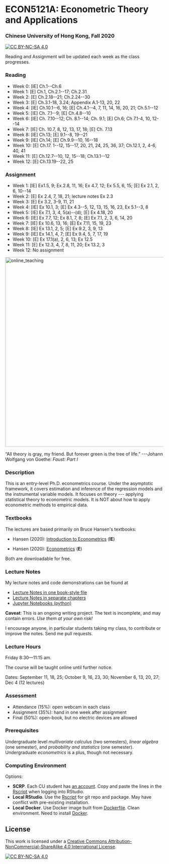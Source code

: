 # ECON5121A: Econometric Theory and Applications

### Chinese University of Hong Kong, Fall 2020


[![CC BY-NC-SA 4.0][cc-by-nc-sa-shield]][cc-by-nc-sa]

Reading and Assignment will be updated each week as the class progresses.

### Reading

* Week 0: [IE] Ch.1--Ch.6
* Week 1: [E] Ch.1, Ch.2.1--17; Ch.2.31
* Week 2: [E] Ch.2.18--21; Ch.2.24--30
* Week 3: [E] Ch.3.1-18, 3.24; Appendix A.1-13, 20, 22
* Week 4: [IE] Ch.10.1--6, 16; [E] Ch.4.1--4, 7, 11, 14, 16, 20, 21; Ch.5.1--12
* Week 5: [IE] Ch. 7.1--9; [E] Ch.4.8--10
* Week 6: [IE] Ch. 7.10--12; Ch. 8.1--14; Ch. 9.1; [E] Ch.6; Ch 7.1-4, 10, 12--14
* Week 7: [IE] Ch. 10.7, 8, 12, 13, 17, 18; [E] Ch. 7.13
* Week 8: [IE] Ch.13; [E] 9.1--8, 19--21
* Week 9: [IE] Ch.14; [E] Ch.9.9--10, 16--18
* Week 10: [E] Ch.17. 1--12, 15--17, 20, 21, 24, 25, 36, 37; Ch.12.1, 2, 4-6, 40, 41
* Week 11: [E] Ch.12.7--10, 12, 15--18; Ch.13.1--12
* Week 12: [E] Ch.13.19--22, 25

### Assignment

* Week 1:  [IE] Ex1.5, 9; Ex.2.8, 11, 16; Ex 4.7, 12; Ex 5.5, 6, 15;  [E] Ex 2.1, 2, 6, 10--14
* Week 2: [E] Ex 2.4, 7, 18, 21; lecture notes Ex 2.3
* Week 3: [E] Ex 3.2, 3-9, 11, 21
* Week 4:  [IE] Ex 10.1, 3;  [E] Ex 4.3--5, 12, 13, 15, 16, 23, Ex 5.1--3, 8
* Week 5:  [IE] Ex 7.1, 3, 4, 5(a)--(d); [E] Ex 4.18, 20
* Week 6: [IE] Ex 7.7, 12; Ex 8.1, 7, 8; [E] Ex 7.1, 2, 3, 6, 14, 20
* Week 7: [IE] Ex 10.6, 13, 16; [E] Ex 7.11, 15, 19, 23
* Week 8: [IE] Ex 13.1, 2, 5; [E] Ex 9.2, 3, 9, 13
* Week 9: [IE] Ex 14.1, 4, 7; [E] Ex 9.4, 5, 7, 17, 19
* Week 10: [E] Ex 17.1(a), 2, 6, 13; Ex 12.5
* Week 11: [E] Ex 12.3, 4, 7, 8, 11, 20; Ex 13.2, 3
* Week 12: No assignment

<img src="https://github.com/zhentaoshi/Econ5121A/blob/master/online_teaching.JPG" alt="online_teaching" width="600"/>

“All theory is gray, my friend. But forever green is the tree of life.”
---Johann Wolfgang von Goethe: *Faust: Part I*

### Description

This is an entry-level Ph.D. econometrics course. Under the asymptotic framework, it covers estimation and inference of the regression models and the instrumental variable models. It focuses on theory --- applying statistical theory to econometric models. It is NOT about how to apply econometric methods to empirical data.

### Textbooks

The lectures are based primarily on Bruce Hansen's textbooks:

* Hansen (2020): [Introduction to Econometrics](https://www.ssc.wisc.edu/~bhansen/probability/) (**IE**)

* Hansen (2020): [Econometrics](http://www.ssc.wisc.edu/~bhansen/econometrics/) (**E**)

Both are downloadable for free.

### Lecture Notes

My lecture notes and code demonstrations can be found at

* [Lecture Notes in one book-style file](https://github.com/zhentaoshi/Econ5121A/tree/master/book_style.pdf)
* [Lecture Notes in separate chapters](https://github.com/zhentaoshi/Econ5121A/tree/master/lec_notes_lyx)
* [Jupyter Notebooks (python)](https://mybinder.org/v2/gh/zhentaoshi/Econ5121A/master)

**Caveat**: This is an ongoing writing project. The text is incomplete, and may contain errors.
*Use them at your own risk!*

I encourage anyone, in particular students taking my class, to contribute or improve the notes. Send me pull requests.

### Lecture Hours

Friday 8:30—11:15 am.

The course will be taught online until further notice.

Dates: September 11, 18, 25; October 9, 16, 23, 30; November 6, 13, 20, 27; Dec 4 (12 lectures)

### Assessment

* Attendance (15%): open webcam in each class
* Assignment (35%): hand in one week after assignment
* Final (50%): open-book, but no electric devices are allowed

### Prerequisites

Undergraduate level *multivariate calculus* (two semesters), *linear algebra* (one semester), and *probability and statistics* (one semester). Undergraduate *econometrics* is a plus, though not necessary.

### Computing Environment

Options:

* **SCRP**. Each CU student has [an account](http://scrp.econ.cuhk.edu.hk/guide/account-and-access). Copy and paste the lines in the [Rscript](https://github.com/zhentaoshi/Econ5121A/blob/master/Rpreload.R) when logging into RStudio.
* **Local RStudio**. Use the [Rscript](https://github.com/zhentaoshi/Econ5121A/blob/master/Rpreload.R) for git repo and package. May have conflict with pre-existing installation.
* **Local Docker**. Use Docker image built from [Dockerfile](https://github.com/zhentaoshi/Econ5121A/blob/master/Dockerfile). Clean environment. Need to install [Docker](https://www.docker.com/products/docker-desktosp).


## License


This work is licensed under a
[Creative Commons Attribution-NonCommercial-ShareAlike 4.0 International License][cc-by-nc-sa].

[![CC BY-NC-SA 4.0][cc-by-nc-sa-image]][cc-by-nc-sa]

[cc-by-nc-sa]: http://creativecommons.org/licenses/by-nc-sa/4.0/
[cc-by-nc-sa-image]: https://licensebuttons.net/l/by-nc-sa/4.0/88x31.png
[cc-by-nc-sa-shield]: https://img.shields.io/badge/License-CC%20BY--NC--SA%204.0-lightgrey.svg
